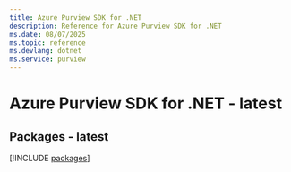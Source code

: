 ```yaml
---
title: Azure Purview SDK for .NET
description: Reference for Azure Purview SDK for .NET
ms.date: 08/07/2025
ms.topic: reference
ms.devlang: dotnet
ms.service: purview
---
```

# Azure Purview SDK for .NET - latest
## Packages - latest
[!INCLUDE [packages](purview-index.md)]